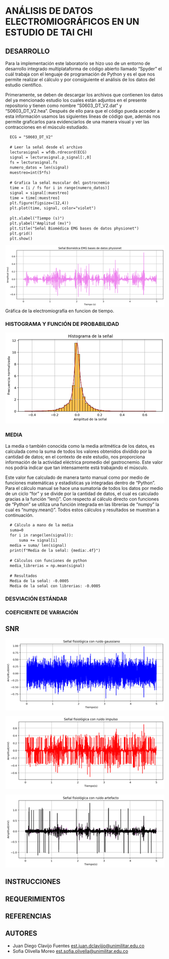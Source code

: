 # ANÁLISIS DE DATOS ELECTROMIOGRÁFICOS EN UN ESTUDIO DE TAI CHI 

## DESARROLLO 

Para la implementación este laboratorio se hizo uso de un entorno de desarrollo integrado multiplataforma de código abierto llamado “Spyder” el cuál trabaja con el lenguaje de programación de Python y es el que nos permite realizar el cálculo y por consiguiente el análisis de los datos del estudio científico. 

Primeramente, se deben de descargar los archivos que contienen los datos del ya mencionado estudio los cuales están adjuntos en el presente repositorio y tienen como nombre “S0603_DT_V2.dat” y “S0603_DT_V2.hea”. Después de ello para que el código pueda acceder a esta información usamos las siguientes líneas de código que, además nos permite graficarlos para evidenciarlos de una manera visual y ver las contracciones en el músculo estudiado. 

  
      ECG = "S0603_DT_V2"
      
      # Leer la señal desde el archivo
      lecturasignal = wfdb.rdrecord(ECG)
      signal = lecturasignal.p_signal[:,0]  
      fs = lecturasignal.fs  
      numero_datos = len(signal) 
      muestreo=int(5*fs)
      
      # Grafica la señal muscular del gastrocnemio
      time = [i / fs for i in range(numero_datos)]  
      signal = signal[:muestreo]
      time = time[:muestreo]
      plt.figure(figsize=(12,4))
      plt.plot(time, signal, color="violet")
      
      plt.xlabel("Tiempo (s)")
      plt.ylabel("Amplitud (mv)")
      plt.title("Señal Biomédica EMG bases de datos physionet")
      plt.grid()
      plt.show()

![alt](SeñalBiologica.png)
Gráfica de la electromiografía en funcion de tiempo.

### HISTOGRAMA Y FUNCIÓN DE PROBABILIDAD
![alt](Histograma.png)

### MEDIA 

La media o también conocida como la media aritmética de los datos, es calculada como la suma de todos los valores obtenidos dividido por la cantidad de datos; en el contexto de este estudio, nos proporciona información de la actividad eléctrica promedio del gastrocnemio. Este valor nos podría indicar que tan intensamente está trabajando el músculo.  

Este valor fue calculado de manera tanto manual como por medio de funciones matemáticas y estadísticas ya integradas dentro de “Python”. Para el cálculo manual se hace una sumatoria de todos los datos por medio de un ciclo “for” y se divide por la cantidad de datos, el cual es calculado gracias a la función “len()”. Con respecto al cálculo directo con funciones de “Python” se utiliza una función integrada en las librerías de “numpy” la cual es “numpy.mean()”. Todos estos cálculos y resultados se muestran a continuación. 

      # Cálculo a mano de la media
      suma=0
      for i in range(len(signal)):
          suma += signal[i]
      media = suma/ len(signal)
      print(f"Media de la señal: {media:.4f}")
      
      # Cálculos con funciones de python
      media_librerias = np.mean(signal)
      
      # Resultados
      Media de la señal: -0.0005
      Media de la señal con librerias: -0.0005

### DESVIACIÓN ESTÁNDAR

### COEFICIENTE DE VARIACIÓN

## SNR
![alt](RuidoGaussiano.png)

![alt](RuidoImpulso.png)


![alt](RuidoArtefacto.png)
## INSTRUCCIONES 

## REQUERIMIENTOS

## REFERENCIAS

## AUTORES
- Juan Diego Clavijo Fuentes
  est.juan.dclavijjo@unimilitar.edu.co
- Sofia Olivella Moreo
  est.sofia.olivella@unimilitar.edu.co
